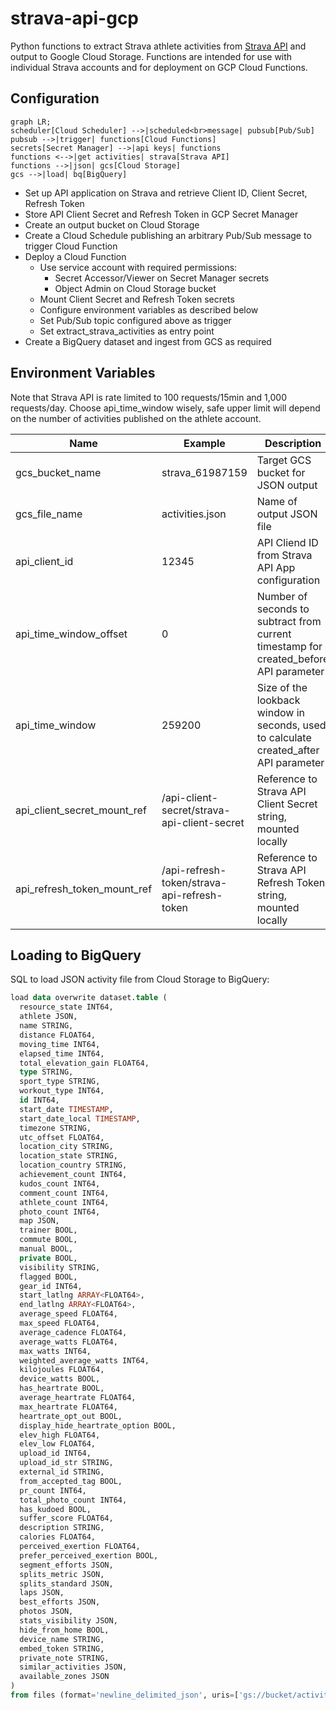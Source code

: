 # strava-api-gcp

Python functions to extract Strava athlete activities from [Strava API](https://developers.strava.com/) and output to Google Cloud Storage.
Functions are intended for use with individual Strava accounts and for deployment on GCP Cloud Functions.

## Configuration

```mermaid
graph LR;
scheduler[Cloud Scheduler] -->|scheduled<br>message| pubsub[Pub/Sub]
pubsub -->|trigger| functions[Cloud Functions]
secrets[Secret Manager] -->|api keys| functions
functions <-->|get activities| strava[Strava API]
functions -->|json| gcs[Cloud Storage]
gcs -->|load| bq[BigQuery]
```

- Set up API application on Strava and retrieve Client ID, Client Secret, Refresh Token
- Store API Client Secret and Refresh Token in GCP Secret Manager
- Create an output bucket on Cloud Storage
- Create a Cloud Schedule publishing an arbitrary Pub/Sub message to trigger Cloud Function
- Deploy a Cloud Function
    - Use service account with required permissions:
        - Secret Accessor/Viewer on Secret Manager secrets
        - Object Admin on Cloud Storage bucket
    - Mount Client Secret and Refresh Token secrets
    - Configure environment variables as described below
    - Set Pub/Sub topic configured above as trigger
    - Set extract_strava_activities as entry point
- Create a BigQuery dataset and ingest from GCS as required

## Environment Variables

Note that Strava API is rate limited to 100 requests/15min and 1,000 requests/day. Choose api_time_window wisely, safe upper limit will depend on the number of activities published on the athlete account.

| Name | Example | Description |
| -- | -- | -- |
| gcs_bucket_name | strava_61987159 | Target GCS bucket for JSON output |
| gcs_file_name | activities.json | Name of output JSON file |
| api_client_id | 12345 | API Cliend ID from Strava API App configuration |
| api_time_window_offset | 0 | Number of seconds to subtract from current timestamp for created_before API parameter |
| api_time_window | 259200 | Size of the lookback window in seconds, used to calculate created_after API parameter |
| api_client_secret_mount_ref | /api-client-secret/strava-api-client-secret | Reference to Strava API Client Secret string, mounted locally |
| api_refresh_token_mount_ref | /api-refresh-token/strava-api-refresh-token | Reference to Strava API Refresh Token string, mounted locally |

## Loading to BigQuery

SQL to load JSON activity file from Cloud Storage to BigQuery:

```sql
load data overwrite dataset.table (
  resource_state INT64,
  athlete JSON,
  name STRING,
  distance FLOAT64,
  moving_time INT64,
  elapsed_time INT64,
  total_elevation_gain FLOAT64,
  type STRING,
  sport_type STRING,
  workout_type INT64,
  id INT64,
  start_date TIMESTAMP,
  start_date_local TIMESTAMP,
  timezone STRING,
  utc_offset FLOAT64,
  location_city STRING,
  location_state STRING,
  location_country STRING,
  achievement_count INT64,
  kudos_count INT64,
  comment_count INT64,
  athlete_count INT64,
  photo_count INT64,
  map JSON,
  trainer BOOL,
  commute BOOL,
  manual BOOL,
  private BOOL,
  visibility STRING,
  flagged BOOL,
  gear_id INT64,
  start_latlng ARRAY<FLOAT64>,
  end_latlng ARRAY<FLOAT64>,
  average_speed FLOAT64,
  max_speed FLOAT64,
  average_cadence FLOAT64,
  average_watts FLOAT64,
  max_watts INT64,
  weighted_average_watts INT64,
  kilojoules FLOAT64,
  device_watts BOOL,
  has_heartrate BOOL,
  average_heartrate FLOAT64,
  max_heartrate FLOAT64,
  heartrate_opt_out BOOL,
  display_hide_heartrate_option BOOL,
  elev_high FLOAT64,
  elev_low FLOAT64,
  upload_id INT64,
  upload_id_str STRING,
  external_id STRING,
  from_accepted_tag BOOL,
  pr_count INT64,
  total_photo_count INT64,
  has_kudoed BOOL,
  suffer_score FLOAT64,
  description STRING,
  calories FLOAT64,
  perceived_exertion FLOAT64,
  prefer_perceived_exertion BOOL,
  segment_efforts JSON,
  splits_metric JSON,
  splits_standard JSON,
  laps JSON,
  best_efforts JSON,
  photos JSON,
  stats_visibility JSON,
  hide_from_home BOOL,
  device_name STRING,
  embed_token STRING,
  private_note STRING,
  similar_activities JSON,
  available_zones JSON
)
from files (format='newline_delimited_json', uris=['gs://bucket/activities.json']);
```

